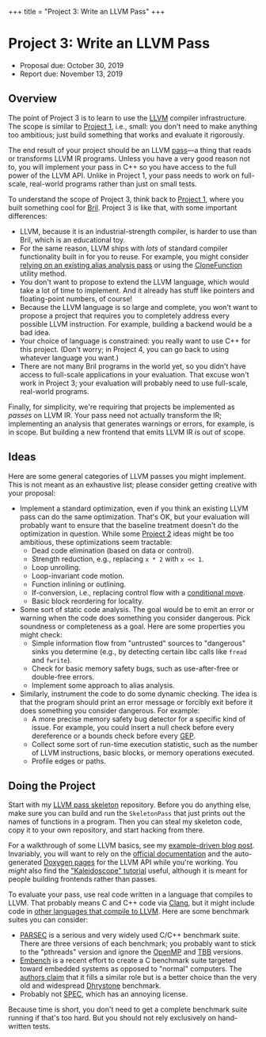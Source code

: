 +++
title = "Project 3: Write an LLVM Pass"
+++
# Project 3: Write an LLVM Pass

- Proposal due: October 30, 2019
- Report due: November 13, 2019


## Overview

The point of Project 3 is to learn to use the [LLVM][] compiler infrastructure.
The scope is similar to [Project 1][p1], i.e., small: you don't need to make anything too ambitious; just build something that works and evaluate it rigorously.

The end result of your project should be an LLVM [pass][llvm pass]—a thing that reads or transforms LLVM IR programs.
Unless you have a very good reason not to, you will implement your pass in C++ so you have access to the full power of the LLVM API.
Unlike in Project 1, your pass needs to work on full-scale, real-world programs rather than just on small tests.

To understand the scope of Project 3, think back to [Project 1][p1], where you built something cool for [Bril][].
Project 3 is like that, with some important differences:

- LLVM, because it is an industrial-strength compiler, is harder to use than Bril, which is an educational toy.
- For the same reason, LLVM ships with _lots_ of standard compiler functionality built in for you to reuse. For example, you might consider [relying on an existing alias analysis pass][using-aa] or using the [CloneFunction][] utility method.
- You don't want to propose to extend the LLVM language, which would take a lot of time to implement. And it already has stuff like pointers and floating-point numbers, of course!
- Because the LLVM language is so large and complete, you won't want to propose a project that requires you to completely address every possible LLVM instruction. For example, building a backend would be a bad idea.
- Your choice of language is constrained: you really want to use C++ for this project. (Don't worry; in Project 4, you can go back to using whatever language you want.)
- There are not many Bril programs in the world yet, so you didn't have access to full-scale applications in your evaluation. That excuse won't work in Project 3; your evaluation will probably need to use full-scale, real-world programs.

Finally, for simplicity, we're requiring that projects be implemented as _passes_ on LLVM IR.
Your pass need not actually transform the IR; implementing an analysis that generates warnings or errors, for example, is in scope.
But building a new frontend that emits LLVM IR is out of scope.

[llvm]: https://llvm.org
[llvm pass]: http://llvm.org/docs/WritingAnLLVMPass.html
[bril]: https://github.com/sampsyo/bril/
[p1]: @/project/1.md
[p2]: @/project/2.md
[using-aa]: https://llvm.org/docs/AliasAnalysis.html#using-alias-analysis-results
[CloneFunction]: https://llvm.org/doxygen/namespacellvm.html#aedeb89fa4ceb608d9d49bcd53ddcd2c1


## Ideas

Here are some general categories of LLVM passes you might implement.
This is not meant as an exhaustive list; please consider getting creative with your proposal:

- Implement a standard optimization, even if you think an existing LLVM pass can do the same optimization. That's OK, but your evaluation will probably want to ensure that the baseline treatment doesn't do the optimization in question. While some [Project 2][p2] ideas might be too ambitious, these optimizations seem tractable:
    - Dead code elimination (based on data or control).
    - Strength reduction, e.g., replacing `x * 2` with `x << 1`.
    - Loop unrolling.
    - Loop-invariant code motion.
    - Function inlining or outlining.
    - If-conversion, i.e., replacing control flow with a [conditional move][select].
    - Basic block reordering for locality.
- Some sort of static code analysis. The goal would be to emit an error or warning when the code does something you consider dangerous. Pick soundness or completeness as a goal. Here are some properties you might check:
    - Simple information flow from "untrusted" sources to "dangerous" sinks you determine (e.g., by detecting certain libc calls like `fread` and `fwrite`).
    - Check for basic memory safety bugs, such as use-after-free or double-free errors.
    - Implement some approach to alias analysis.
- Similarly, instrument the code to do some dynamic checking. The idea is that the program should print an error message or forcibly exit before it does something you consider dangerous. For example:
    - A more precise memory safety bug detector for a specific kind of issue. For example, you could insert a null check before every dereference or a bounds check before every [GEP][].
    - Collect some sort of run-time execution statistic, such as the number of LLVM instructions, basic blocks, or memory operations executed.
    - Profile edges or paths.


## Doing the Project

Start with my [LLVM pass skeleton][skeleton] repository.
Before you do anything else, make sure you can build and run the `SkeletonPass` that just prints out the names of functions in a program.
Then you can steal my skeleton code, copy it to your own repository, and start hacking from there.

For a walkthrough of some LLVM basics, see my [example-driven blog post][llvm-blog].
Invariably, you will want to rely on the [official documentation][docs] and the auto-generated [Doxygen pages][doxygen] for the LLVM API while you're working.
You *might* also find the ["Kaleidoscope" tutorial][llvmtut] useful, although it is meant for people building frontends rather than passes.

To evaluate your pass, use real code written in a language that compiles to LLVM.
That probably means C and C++ code via [Clang][], but it might include code in [other languages that compile to LLVM][frontends].
Here are some benchmark suites you can consider:

* [PARSEC][] is a serious and very widely used C/C++ benchmark suite. There are three versions of each benchmark; you probably want to stick to the "pthreads" version and ignore the [OpenMP][] and [TBB][] versions.
* [Embench][] is a recent effort to create a C benchmark suite targeted toward embedded systems as opposed to "normal" computers. The [authors claim][embench-post] that it fills a similar role but is a better choice than the very old and widespread [Dhrystone][] benchmark.
* Probably not [SPEC][], which has an annoying license.

Because time is short, you don't need to get a complete benchmark suite running if that's too hard.
But you should not rely exclusively on hand-written tests.

[project]: @/project/_index.md
[skeleton]: https://github.com/sampsyo/llvm-pass-skeleton
[llvm-blog]: http://www.cs.cornell.edu/~asampson/blog/llvm.html
[docs]: http://releases.llvm.org/9.0.0/docs/index.html
[doxygen]: https://llvm.org/doxygen/
[clang]: https://clang.llvm.org
[llvmtut]: https://llvm.org/docs/tutorial/MyFirstLanguageFrontend/index.html
[frontends]: https://en.wikipedia.org/wiki/LLVM#Front_ends
[spec]: https://www.spec.org
[parsec]: https://parsec.cs.princeton.edu
[tbb]: https://github.com/intel/tbb
[openmp]: https://www.openmp.org
[embench]: https://www.embench.org
[embench-post]: https://www.sigarch.org/embench-recruiting-for-the-long-overdue-and-deserved-demise-of-dhrystone-as-a-benchmark-for-embedded-computing/
[dhrystone]: https://en.wikipedia.org/wiki/Dhrystone
[gep]: http://llvm.org/docs/GetElementPtr.html
[select]: https://llvm.org/docs/LangRef.html#select-instruction

